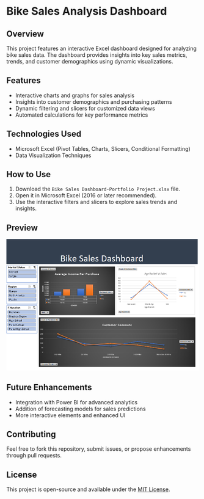 # Bike Sales Analysis Dashboard

## Overview
This project features an interactive Excel dashboard designed for analyzing bike sales data. The dashboard provides insights into key sales metrics, trends, and customer demographics using dynamic visualizations.

## Features
- Interactive charts and graphs for sales analysis
- Insights into customer demographics and purchasing patterns
- Dynamic filtering and slicers for customized data views
- Automated calculations for key performance metrics

## Technologies Used
- Microsoft Excel (Pivot Tables, Charts, Slicers, Conditional Formatting)
- Data Visualization Techniques

## How to Use
1. Download the `Bike Sales Dashboard-Portfolio Project.xlsx` file.
2. Open it in Microsoft Excel (2016 or later recommended).
3. Use the interactive filters and slicers to explore sales trends and insights.

## Preview
![Dashboard Preview](Screenshot%202025-02-14%20160843.png)

## Future Enhancements
- Integration with Power BI for advanced analytics
- Addition of forecasting models for sales predictions
- More interactive elements and enhanced UI

## Contributing
Feel free to fork this repository, submit issues, or propose enhancements through pull requests.

## License
This project is open-source and available under the [MIT License](LICENSE).

